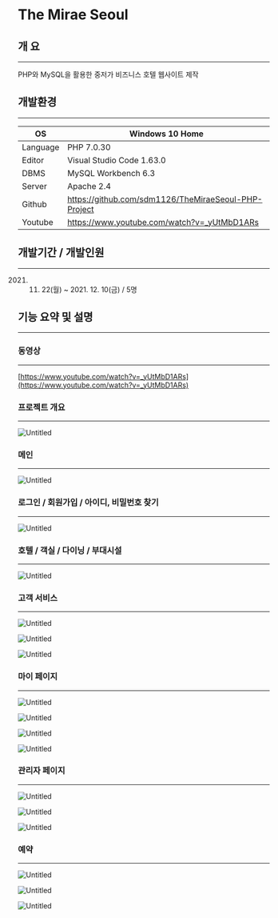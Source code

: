 # The Mirae Seoul

## 개 요

---

PHP와 MySQL을 활용한 중저가 비즈니스 호텔 웹사이트 제작

## 개발환경

---

| OS | Windows 10 Home |
| --- | --- |
| Language | PHP 7.0.30 |
| Editor | Visual Studio Code 1.63.0 |
| DBMS | MySQL Workbench 6.3 |
| Server | Apache 2.4 |
| Github | https://github.com/sdm1126/TheMiraeSeoul-PHP-Project |
| Youtube | https://www.youtube.com/watch?v=_yUtMbD1ARs |

## 개발기간 / 개발인원

---

2021. 11. 22(월) ~ 2021. 12. 10(금) / 5명

## 기능 요약 및 설명

---

### 동영상

---

[https://www.youtube.com/watch?v=_yUtMbD1ARs](https://www.youtube.com/watch?v=_yUtMbD1ARs)

### 프로젝트 개요

---

![Untitled](The%20Mirae%20Seoul%20c7a910741b9e4892af2e758f415f52c8/Untitled.png)

### 메인

---

![Untitled](The%20Mirae%20Seoul%20c7a910741b9e4892af2e758f415f52c8/Untitled%201.png)

### 로그인 / 회원가입 / 아이디, 비밀번호 찾기

---

![Untitled](The%20Mirae%20Seoul%20c7a910741b9e4892af2e758f415f52c8/Untitled%202.png)

### 호텔 / 객실 / 다이닝 / 부대시설

---

![Untitled](The%20Mirae%20Seoul%20c7a910741b9e4892af2e758f415f52c8/Untitled%203.png)

### 고객 서비스

---

![Untitled](The%20Mirae%20Seoul%20c7a910741b9e4892af2e758f415f52c8/Untitled%204.png)

![Untitled](The%20Mirae%20Seoul%20c7a910741b9e4892af2e758f415f52c8/Untitled%205.png)

![Untitled](The%20Mirae%20Seoul%20c7a910741b9e4892af2e758f415f52c8/Untitled%206.png)

### 마이 페이지

---

![Untitled](The%20Mirae%20Seoul%20c7a910741b9e4892af2e758f415f52c8/Untitled%207.png)

![Untitled](The%20Mirae%20Seoul%20c7a910741b9e4892af2e758f415f52c8/Untitled%208.png)

![Untitled](The%20Mirae%20Seoul%20c7a910741b9e4892af2e758f415f52c8/Untitled%209.png)

![Untitled](The%20Mirae%20Seoul%20c7a910741b9e4892af2e758f415f52c8/Untitled%2010.png)

### 관리자 페이지

---

![Untitled](The%20Mirae%20Seoul%20c7a910741b9e4892af2e758f415f52c8/Untitled%2011.png)

![Untitled](The%20Mirae%20Seoul%20c7a910741b9e4892af2e758f415f52c8/Untitled%2012.png)

![Untitled](The%20Mirae%20Seoul%20c7a910741b9e4892af2e758f415f52c8/Untitled%2013.png)

### 예약

---

![Untitled](The%20Mirae%20Seoul%20c7a910741b9e4892af2e758f415f52c8/Untitled%2014.png)

![Untitled](The%20Mirae%20Seoul%20c7a910741b9e4892af2e758f415f52c8/Untitled%2015.png)

![Untitled](The%20Mirae%20Seoul%20c7a910741b9e4892af2e758f415f52c8/Untitled%2016.png)
